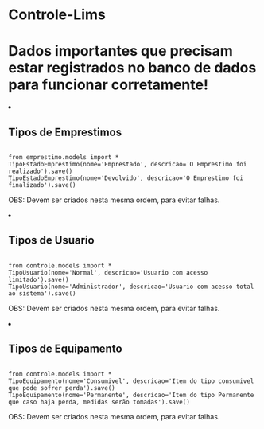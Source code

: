 # Controle-Lims
<h1>Dados importantes que precisam estar registrados no banco de dados para funcionar corretamente!</h1>
<li><h2>Tipos de Emprestimos </h2></li>
<pre><code>
from emprestimo.models import *
TipoEstadoEmprestimo(nome='Emprestado', descricao='O Emprestimo foi realizado').save()
TipoEstadoEmprestimo(nome='Devolvido', descricao='O Emprestimo foi finalizado').save()</code></pre>
    
OBS: Devem ser criados nesta mesma ordem, para evitar falhas.


<li><h2>Tipos de Usuario </h2></li>
<pre><code>
from controle.models import *
TipoUsuario(nome='Normal', descricao='Usuario com acesso limitado').save()
TipoUsuario(nome='Administrador', descricao='Usuario com acesso total ao sistema').save()</code></pre>
    
OBS: Devem ser criados nesta mesma ordem, para evitar falhas.

<li><h2>Tipos de Equipamento </h2></li>
<pre><code>
from controle.models import *
TipoEquipamento(nome='Consumivel', descricao='Item do tipo consumivel que pode sofrer perda').save()
TipoEquipamento(nome='Permanente', descricao='Item do tipo Permanente que caso haja perda, medidas serão tomadas').save()</code></pre>
    
OBS: Devem ser criados nesta mesma ordem, para evitar falhas.
